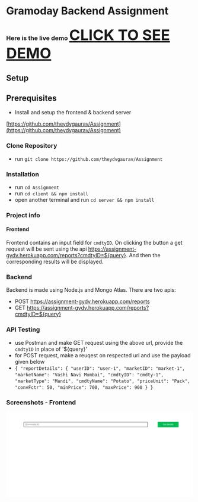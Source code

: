 # Gramoday Backend Assignment
### Here is the live demo <a href="https://gramoday-assignment.netlify.app/" style="font-size: 40px">CLICK TO SEE DEMO</a>


## Setup

## Prerequisites

- Install and setup the frontend & backend server
 
[https://github.com/theydvgaurav/Assignment](https://github.com/theydvgaurav/Assignment)

### Clone Repository
- run `git clone https://github.com/theydvgaurav/Assignment`

### Installation
- run `cd Assignment`
- run `cd client && npm install`
- open another terminal and run `cd server && npm install`

### Project info

#### Frontend
Frontend contains an input field for `cmdtyID`. On clicking the button a get request will be sent using the api https://assignment-gydv.herokuapp.com/reports?cmdtyID=${query}. And then the corresponding results will be displayed.

### Backend
Backend is made using Node.js and Mongo Atlas. There are two apis:
- POST https://assignment-gydv.herokuapp.com/reports
- GET https://assignment-gydv.herokuapp.com/reports?cmdtyID=${query}

### API Testing
- use Postman and make GET request using the above url, provide the `cmdtyID` in place of '${query}'
- for POST request, make a reuqest on respected url and use the payload given below
- `{
"reportDetails": {
"userID": "user-1",
"marketID": "market-1",
"marketName": "Vashi Navi Mumbai",
"cmdtyID": "cmdty-1",
"marketType": "Mandi",
"cmdtyName": "Potato",
"priceUnit": "Pack",
"convFctr": 50,
"minPrice": 700,
"maxPrice": 900
}
}`

### Screenshots - Frontend
<img src="screenshots/1.png" data-canonical-src="screenshots/1.png" width="800" />


